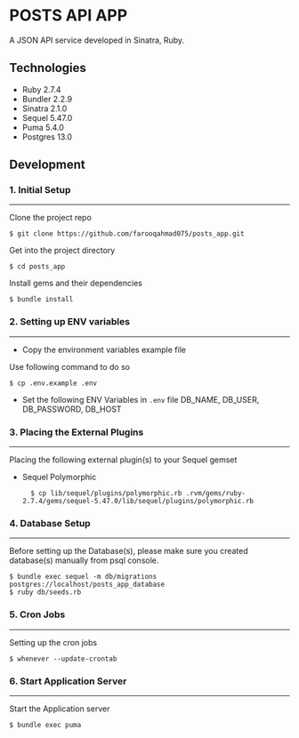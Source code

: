 # POSTS API APP

A JSON API service developed in Sinatra, Ruby.

## Technologies
* Ruby 2.7.4
* Bundler 2.2.9
* Sinatra 2.1.0
* Sequel 5.47.0
* Puma 5.4.0
* Postgres 13.0


## Development
### 1. Initial Setup
--------------------

Clone the project repo

    $ git clone https://github.com/farooqahmad075/posts_app.git

Get into the project directory

    $ cd posts_app
Install gems and their dependencies

    $ bundle install

### 2. Setting up ENV variables
-------------------------------
* Copy the environment variables example file

Use following command to do so

    $ cp .env.example .env

* Set the following ENV Variables in `.env` file
    DB_NAME, DB_USER, DB_PASSWORD, DB_HOST

### 3. Placing the External Plugins
-----------------------------------
Placing the following external plugin(s) to your Sequel gemset

* Sequel Polymorphic

        $ cp lib/sequel/plugins/polymorphic.rb .rvm/gems/ruby-2.7.4/gems/sequel-5.47.0/lib/sequel/plugins/polymorphic.rb

### 4. Database Setup
---------------------
Before setting up the Database(s), please make sure you created database(s) manually from psql console.

    $ bundle exec sequel -m db/migrations postgres://localhost/posts_app_database
    $ ruby db/seeds.rb

### 5. Cron Jobs
---------------------
Setting up the cron jobs

    $ whenever --update-crontab

### 6. Start Application Server
-------------------------------
Start the Application server

    $ bundle exec puma

